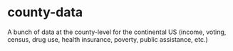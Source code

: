 # county-data
A bunch of data at the county-level for the continental US (income, voting, census, drug use, health insurance, poverty, public assistance, etc.)
